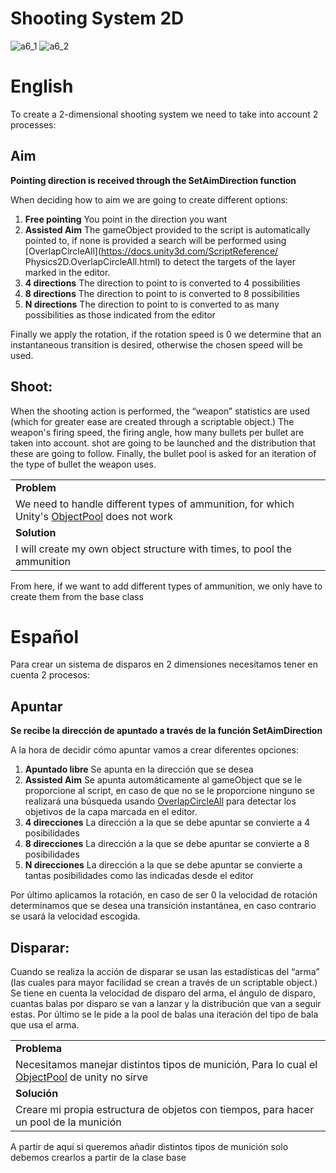 # Shooting System 2D
![a6_1](https://github.com/OsmareDev/OsmareUnityModules/assets/50903643/5413d407-863d-4051-b79b-07409c2b5d2d)
![a6_2](https://github.com/OsmareDev/OsmareUnityModules/assets/50903643/aa2b61f5-99c3-44c9-a105-432ffebeaba3)

# English

To create a 2-dimensional shooting system we need to take into account 2 processes:

## Aim
**Pointing direction is received through the SetAimDirection function**

When deciding how to aim we are going to create different options:
1. **Free pointing** You point in the direction you want
2. **Assisted Aim** The gameObject provided to the script is automatically pointed to, if none is provided a search will be performed using [OverlapCircleAll](https://docs.unity3d.com/ScriptReference/ Physics2D.OverlapCircleAll.html) to detect the targets of the layer marked in the editor.
3. **4 directions** The direction to point to is converted to 4 possibilities
4. **8 directions** The direction to point to is converted to 8 possibilities
5. **N directions** The direction to point to is converted to as many possibilities as those indicated from the editor

Finally we apply the rotation, if the rotation speed is 0 we determine that an instantaneous transition is desired, otherwise the chosen speed will be used.

## Shoot:

When the shooting action is performed, the “weapon” statistics are used (which for greater ease are created through a scriptable object.) The weapon's firing speed, the firing angle, how many bullets per bullet are taken into account. shot are going to be launched and the distribution that these are going to follow. Finally, the bullet pool is asked for an iteration of the type of bullet the weapon uses.

<table>
   <tr><td><b>Problem</b></td></tr>
   <tr><td>We need to handle different types of ammunition, for which Unity's <a href="https://docs.unity3d.com/ScriptReference/Pool.ObjectPool_1.html">ObjectPool</a> does not work </td></tr>
   <tr><td><b>Solution</b></td></tr>
   <tr><td>I will create my own object structure with times, to pool the ammunition</td></tr>
</table>

From here, if we want to add different types of ammunition, we only have to create them from the base class

# Español

Para crear un sistema de disparos en 2 dimensiones necesitamos tener en cuenta 2 procesos:

## Apuntar
**Se recibe la dirección de apuntado a través de la función SetAimDirection**

A la hora de decidir cómo apuntar vamos a crear diferentes opciones:
1. **Apuntado libre** Se apunta en la dirección que se desea
2. **Assisted Aim** Se apunta automáticamente al gameObject que se le proporcione al script, en caso de que no se le proporcione ninguno se realizará una búsqueda usando [OverlapCircleAll](https://docs.unity3d.com/ScriptReference/Physics2D.OverlapCircleAll.html) para detectar los objetivos de la capa marcada en el editor.
3. **4 direcciones** La dirección a la que se debe apuntar se convierte a 4 posibilidades 
4. **8 direcciones** La dirección a la que se debe apuntar se convierte a 8 posibilidades 
5. **N direcciones** La dirección a la que se debe apuntar se convierte a tantas posibilidades como las indicadas desde el editor

Por último aplicamos la rotación, en caso de ser 0 la velocidad de rotación determinamos que se desea una transición instantánea, en caso contrario se usará la velocidad escogida.

## Disparar: 

Cuando se realiza la acción de disparar se usan las estadísticas del “arma” (las cuales para mayor facilidad se crean a través de un scriptable object.) Se tiene en cuenta la velocidad de disparo del arma, el ángulo de disparo, cuantas balas por disparo se van a lanzar y la distribución que van a seguir estas. Por último se le pide a la pool de balas una iteración del tipo de bala que usa el arma.

<table>
  <tr><td><b>Problema</b></td></tr>
  <tr><td>Necesitamos manejar distintos tipos de munición, Para lo cual el <a href="https://docs.unity3d.com/ScriptReference/Pool.ObjectPool_1.html">ObjectPool</a> de unity no sirve</td></tr>
  <tr><td><b>Solución</b></td></tr>
  <tr><td>Creare mi propia estructura de objetos con tiempos, para hacer un pool de la munición</td></tr>
</table>

A partir de aquí si queremos añadir distintos tipos de munición solo debemos crearlos a partir de la clase base

